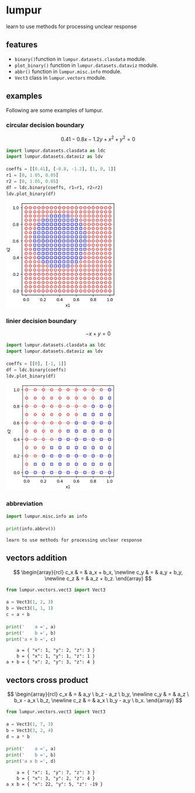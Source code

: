 # lumpur
learn to use methods for processing unclear response


## features
+ `binary()`function in `lumpur.datasets.clasdata` module.
+ `plot_binary()` function in `lumpur.datasets.dataviz` module.
+ `abbr()` function in `lumpur.misc.info` module.
+ `Vect3` class in `lumpur.vectors` module.


## examples
Following are some examples of lumpur.

### circular decision boundary
$$
0.41 - 0.8x - 1.2y + x^2 + y^2 = 0
$$
```py
import lumpur.datasets.clasdata as ldc
import lumpur.datasets.dataviz as ldv

coeffs = [[0.41], [-0.8, -1.2], [1, 0, 1]]
r1 = [0, 1.05, 0.05]
r2 = [0, 1.05, 0.05]
df = ldc.binary(coeffs, r1=r1, r2=r2)
ldv.plot_binary(df)
```
<img src="docs/images/dataviz_circular.png" width="300" />

### linier decision boundary
$$
-x + y = 0
$$
```py
import lumpur.datasets.clasdata as ldc
import lumpur.datasets.dataviz as ldv

coeffs = [[0], [-1, 1]]
df = ldc.binary(coeffs)
ldv.plot_binary(df)
```
<img src="docs/images/dataviz_linear.png" width="300" />

### abbreviation
```py
import lumpur.misc.info as info

print(info.abbrv())
```

```
learn to use methods for processing unclear response
```

## vectors addition
$$
\begin{array}{rcl}
c_x & = & a_x + b_x, \newline
c_y & = & a_y + b_y, \newline
c_z & = & a_z + b_z.
\end{array}
$$
```py
from lumpur.vectors.vect3 import Vect3

a = Vect3(1, 2, 3)
b = Vect3(1, 1, 1)
c = a + b

print('    a =', a)
print('    b =', b)
print('a + b =', c)
```
```
    a = { "x": 1, "y": 2, "z": 3 }
    b = { "x": 1, "y": 1, "z": 1 }
a + b = { "x": 2, "y": 3, "z": 4 }
```

## vectors cross product
$$
\begin{array}{rcl}
c_x & = & a_y \ b_z - a_z \ b_y, \newline
c_y & = & a_z \ b_x - a_x \ b_z, \newline
c_z & = & a_x \ b_y - a_y \ b_x.
\end{array}
$$
```py
from lumpur.vectors.vect3 import Vect3

a = Vect3(1, 7, 3)
b = Vect3(3, 2, 4)
d = a * b

print('    a =', a)
print('    b =', b)
print('a x b =', d)
```
```
    a = { "x": 1, "y": 7, "z": 3 }
    b = { "x": 3, "y": 2, "z": 4 }
a x b = { "x": 22, "y": 5, "z": -19 }
```
